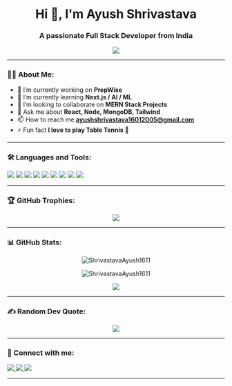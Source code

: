 <h1 align="center">Hi 👋, I'm Ayush Shrivastava </h1>
<h3 align="center">A passionate Full Stack Developer from India</h3>

<p align="center">
  <img src="https://readme-typing-svg.herokuapp.com/?lines=Full+Stack+Web+Developer;MERN+Stack+Developer;Always+learning+new+tech;Building+cool+projects&center=true&width=500&height=50">
</p>

---

### 👨‍💻 About Me:
- 🔭 I’m currently working on **PrepWise**
- 🌱 I’m currently learning **Next.js / AI / ML**
- 👯 I’m looking to collaborate on **MERN Stack Projects**
- 💬 Ask me about **React, Node, MongoDB, Tailwind**
- 📫 How to reach me **ayushshrivastava16012005@gmail.com**
- ⚡ Fun fact **I love to play Table Tennis 🏓**

---

### 🛠️ Languages and Tools:

<p align="left">
  <img src="https://img.shields.io/badge/HTML5-E34F26?style=for-the-badge&logo=html5&logoColor=white"/>
  <img src="https://img.shields.io/badge/CSS3-1572B6?style=for-the-badge&logo=css3&logoColor=white"/>
  <img src="https://img.shields.io/badge/Javascript-F7DF1E?style=for-the-badge&logo=javascript&logoColor=black"/>
  <img src="https://img.shields.io/badge/React-20232A?style=for-the-badge&logo=react&logoColor=61DAFB"/>
  <img src="https://img.shields.io/badge/Node.js-339933?style=for-the-badge&logo=nodedotjs&logoColor=white"/>
  <img src="https://img.shields.io/badge/Express.js-000000?style=for-the-badge&logo=express&logoColor=white"/>
  <img src="https://img.shields.io/badge/MongoDB-4EA94B?style=for-the-badge&logo=mongodb&logoColor=white"/>
  <img src="https://img.shields.io/badge/Tailwind_CSS-38B2AC?style=for-the-badge&logo=tailwind-css&logoColor=white"/>
  <img src="https://img.shields.io/badge/Firebase-ffca28?style=for-the-badge&logo=firebase&logoColor=black"/>
</p>

---

### 🏆 GitHub Trophies:

<p align="center">
  <img src="https://github-profile-trophy.vercel.app/?username=ShrivastavaAyush1611&theme=radical&no-frame=true&no-bg=true&margin-w=4"/>
</p>

---

### 📊 GitHub Stats:

<p align="center">
  <img src="https://github-readme-stats.vercel.app/api?username=ShrivastavaAyush1611&show_icons=true&theme=radical" alt="ShrivastavaAyush1611" />
</p>

<p align="center">
  <img src="https://github-readme-streak-stats.herokuapp.com/?user=ShrivastavaAyush1611&theme=radical" alt="ShrivastavaAyush1611" />
</p>

<p align="center">
  <img src="https://github-readme-stats.vercel.app/api/top-langs/?username=ShrivastavaAyush1611&layout=compact&theme=radical" />
</p>

---

### ✍️ Random Dev Quote:

<p align="center">
  <img src="https://quotes-github-readme.vercel.app/api?type=horizontal&theme=radical"/>
</p>

---

### 🔗 Connect with me:

<p align="left">
  <a href="https://linkedin.com/in/ayushshri1611/" target="blank">
    <img src="https://img.shields.io/badge/LinkedIn-blue?style=for-the-badge&logo=linkedin&logoColor=white"/>
  </a>
  <a href="https://twitter.com/[your-twitter]" target="blank">
    <img src="https://img.shields.io/badge/Twitter-blue?style=for-the-badge&logo=twitter&logoColor=white"/>
  </a>
  <a href="mailto:ayushshrivastava16012005@gmail.com">
    <img src="https://img.shields.io/badge/Gmail-red?style=for-the-badge&logo=gmail&logoColor=white"/>
  </a>
</p>

---

